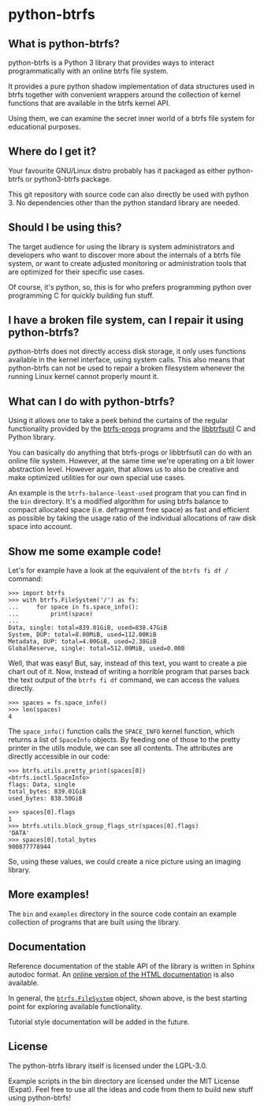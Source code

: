 python-btrfs
============

## What is python-btrfs?

python-btrfs is a Python 3 library that provides ways to interact
programmatically with an online btrfs file system.

It provides a pure python shadow implementation of data structures used in
btrfs together with convenient wrappers around the collection of kernel
functions that are available in the btrfs kernel API.

Using them, we can examine the secret inner world of a btrfs file system for
educational purposes.

## Where do I get it?

Your favourite GNU/Linux distro probably has it packaged as either python-btrfs
or python3-btrfs package.

This git repository with source code can also directly be used with python 3.
No dependencies other than the python standard library are needed.

## Should I be using this?

The target audience for using the library is system administrators and
developers who want to discover more about the internals of a btrfs file
system, or want to create adjusted monitoring or administration tools that are
optimized for their specific use cases.

Of course, it's python, so, this is for who prefers programming python over
programming C for quickly building fun stuff.

## I have a broken file system, can I repair it using python-btrfs?

python-btrfs does not directly access disk storage, it only uses functions
available in the kernel interface, using system calls. This also means that
python-btrfs can not be used to repair a broken filesystem whenever the running
Linux kernel cannot properly mount it.

## What can I do with python-btrfs?

Using it allows one to take a peek behind the curtains of the regular
functionality provided by the
[btrfs-progs](https://github.com/kdave/btrfs-progs/blob/master/README.md)
programs and the
[libbtrfsutil](https://github.com/kdave/btrfs-progs/blob/master/libbtrfsutil/README.md)
C and Python library.

You can basically do anything that btrfs-progs or libbtrfsutil can do with an
online file system.  However, at the same time we're operating on a bit lower
abstraction level. However again, that allows us to also be creative and make
optimized utilities for our own special use cases.

An example is the `btrfs-balance-least-used` program that you can find in the
`bin` directory. It's a modified algorithm for using btrfs balance to compact
allocated space (i.e. defragment free space) as fast and efficient as possible
by taking the usage ratio of the individual allocations of raw disk space into
account.

## Show me some example code!

Let's for example have a look at the equivalent of the `btrfs fi df /` command:

```python3
>>> import btrfs
>>> with btrfs.FileSystem('/') as fs:
...     for space in fs.space_info():
...         print(space)
... 
Data, single: total=839.01GiB, used=838.47GiB
System, DUP: total=8.00MiB, used=112.00KiB
Metadata, DUP: total=4.00GiB, used=2.38GiB
GlobalReserve, single: total=512.00MiB, used=0.00B
```

Well, that was easy! But, say, instead of this text, you want to create a pie
chart out of it. Now, instead of writing a horrible program that parses back
the text output of the `btrfs fi df` command, we can access the values
directly.

```python3
>>> spaces = fs.space_info()
>>> len(spaces)
4
```

The `space_info()` function calls the `SPACE_INFO` kernel function, which returns
a list of `SpaceInfo` objects. By feeding one of those to the pretty printer in
the utils module, we can see all contents. The attributes are directly
accessible in our code:

```python3
>>> btrfs.utils.pretty_print(spaces[0])
<btrfs.ioctl.SpaceInfo>
flags: Data, single
total_bytes: 839.01GiB
used_bytes: 838.50GiB

>>> spaces[0].flags
1
>>> btrfs.utils.block_group_flags_str(spaces[0].flags)
'DATA'
>>> spaces[0].total_bytes
900877778944
```

So, using these values, we could create a nice picture using an imaging library.

## More examples!

The `bin` and `examples` directory in the source code contain an example
collection of programs that are built using the library.

## Documentation

Reference documentation of the stable API of the library is written in Sphinx
autodoc format. An [online version of the HTML
documentation](https://python-btrfs.readthedocs.io/en/stable/genindex.html) is also
available.

In general, the
[`btrfs.FileSystem`](https://python-btrfs.readthedocs.io/en/stable/btrfs.html#btrfs.ctree.FileSystem)
object, shown above, is the best starting point for exploring available
functionality.

Tutorial style documentation will be added in the future.

## License

The python-btrfs library itself is licensed under the LGPL-3.0.

Example scripts in the bin directory are licensed under the MIT License
(Expat). Feel free to use all the ideas and code from them to build new stuff using python-btrfs!
